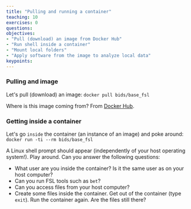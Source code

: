 ```yaml
---
title: "Pulling and running a container"
teaching: 10
exercises: 0
questions:
objectives:
- "Pull (download) an image from Docker Hub"
- "Run shell inside a container"
- "Mount local folders"
- "Apply software from the image to analyze local data"
keypoints:
---
```


### Pulling and image
Let's pull (download) an image:
`docker pull bids/base_fsl`

Where is this image coming from? From [Docker Hub](https://hub.docker.com/r/bids/base_fsl/).

### Getting inside a container
Let's go `inside` the container (an instance of an image) and poke around:
`docker run -ti --rm bids/base_fsl`

A Linux shell prompt should appear (independently of your host operating system!). Play around. Can you answer the following questions:
- What user are you inside the container? Is it the same user as on your host computer?
- Can you run FSL tools such as `bet`?
- Can you access files from your host computer?
- Create some files inside the container. Get out of the container (type `exit`). Run the container again. Are the files still there?
